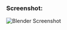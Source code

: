 ### Screenshot:
![Blender Screenshot](https://github.com/JMerch94/physics-simulation/blob/master/screenshot.png?raw=true)
